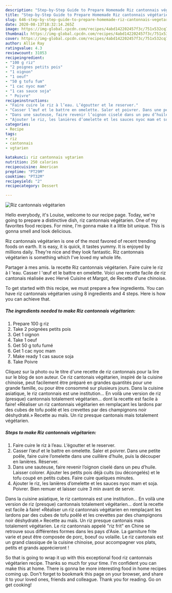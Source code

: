 ```yaml
---
description: "Step-by-Step Guide to Prepare Homemade Riz cantonnais végétarien"
title: "Step-by-Step Guide to Prepare Homemade Riz cantonnais végétarien"
slug: 646-step-by-step-guide-to-prepare-homemade-riz-cantonnais-vegetarien
date: 2020-08-13T18:32:14.265Z
image: https://img-global.cpcdn.com/recipes/4abd142202457f3c/751x532cq70/riz-cantonnais-vegetarien-photo-principale-de-la-recette.jpg
thumbnail: https://img-global.cpcdn.com/recipes/4abd142202457f3c/751x532cq70/riz-cantonnais-vegetarien-photo-principale-de-la-recette.jpg
cover: https://img-global.cpcdn.com/recipes/4abd142202457f3c/751x532cq70/riz-cantonnais-vegetarien-photo-principale-de-la-recette.jpg
author: Allie Ray
ratingvalue: 4.3
reviewcount: 31053
recipeingredient:
- "100 g riz"
- "2 poignes petits pois"
- "1 oignon"
- "1 oeuf"
- "50 g tofu fum"
- "1 cac nyoc mam"
- "1 cas sauce soja"
- " Poivre"
recipeinstructions:
- "Faire cuire le riz à l’eau. L’égoutter et le reserver."
- "Casser l’œuf et le battre en omelette. Saler et poivrer. Dans une petite poêle, faire cuire l’omelette dans une cuillère d’huile, puis la découper en lanières. Réserver."
- "Dans une sauteuse, faire revenir l’oignon ciselé dans un peu d’huile. Laisser colorer. Ajouter les petits pois déjà cuits (ou décongelés) et le tofu coupé en petits cubes. Faire cuire quelques minutes."
- "Ajouter le riz, les lanières d’omelette et les sauces nyoc mam et soja. Poivrer. Bien remuer et laisser cuire 3 min avant de servir."
categories:
- Recipe
tags:
- riz
- cantonnais
- vgtarien

katakunci: riz cantonnais vgtarien 
nutrition: 250 calories
recipecuisine: American
preptime: "PT29M"
cooktime: "PT32M"
recipeyield: "2"
recipecategory: Dessert

---
```



![Riz cantonnais végétarien](https://img-global.cpcdn.com/recipes/4abd142202457f3c/751x532cq70/riz-cantonnais-vegetarien-photo-principale-de-la-recette.jpg)

Hello everybody, it's Louise, welcome to our recipe page. Today, we're going to prepare a distinctive dish, riz cantonnais végétarien. One of my favorites food recipes. For mine, I'm gonna make it a little bit unique. This is gonna smell and look delicious.

Riz cantonnais végétarien is one of the most favored of recent trending foods on earth. It is easy, it is quick, it tastes yummy. It is enjoyed by millions daily. They're nice and they look fantastic. Riz cantonnais végétarien is something which I've loved my whole life.

Partager à mes amis. la recette Riz cantonnais végétarien. Faire cuire le riz à l &#39;eau. Casser l &#39;œuf et le battre en omelette. Voici une recette facile de riz cantonais réalisée avec Hervé Cuisine et Margot, de Recette d&#39;une chinoise.


To get started with this recipe, we must prepare a few ingredients. You can have riz cantonnais végétarien using 8 ingredients and 4 steps. Here is how you can achieve that.

<!--inarticleads1-->

##### The ingredients needed to make Riz cantonnais végétarien:

1. Prepare 100 g riz
1. Take 2 poignées petits pois
1. Get 1 oignon
1. Take 1 oeuf
1. Get 50 g tofu fumé
1. Get 1 cac nyoc mam
1. Make ready 1 cas sauce soja
1. Take  Poivre


Cliquez sur la photo ou le titre d&#39;une recette de riz cantonnais pour la lire sur le blog de son auteur. Ce riz cantonais végétarien, inspiré de la cuisine chinoise, peut facilement être préparé en grandes quantités pour une grande famille, ou pour être consommé sur plusieurs jours. Dans la cuisine asiatique, le riz cantonnais est une institution… En voilà une version de riz (presque) cantonnais totalement végétarien… dont la recette est facile à faire! «Réaliser un riz cantonnais végétarien en remplaçant les lardons par des cubes de tofu poêlé et les crevettes par des champignons noir déshydraté.» Recette au maïs. Un riz presque cantonais mais totalement végétarien. 

<!--inarticleads2-->

##### Steps to make Riz cantonnais végétarien:

1. Faire cuire le riz à l’eau. L’égoutter et le reserver.
1. Casser l’œuf et le battre en omelette. Saler et poivrer. Dans une petite poêle, faire cuire l’omelette dans une cuillère d’huile, puis la découper en lanières. Réserver.
1. Dans une sauteuse, faire revenir l’oignon ciselé dans un peu d’huile. Laisser colorer. Ajouter les petits pois déjà cuits (ou décongelés) et le tofu coupé en petits cubes. Faire cuire quelques minutes.
1. Ajouter le riz, les lanières d’omelette et les sauces nyoc mam et soja. Poivrer. Bien remuer et laisser cuire 3 min avant de servir.


Dans la cuisine asiatique, le riz cantonnais est une institution… En voilà une version de riz (presque) cantonnais totalement végétarien… dont la recette est facile à faire! «Réaliser un riz cantonnais végétarien en remplaçant les lardons par des cubes de tofu poêlé et les crevettes par des champignons noir déshydraté.» Recette au maïs. Un riz presque cantonais mais totalement végétarien. Le riz cantonnais appelé &#34;riz frit&#34; en Chine se retrouve sous différentes formes dans les pays d&#39;Asie. La garniture frite varie et peut être composée de porc, boeuf ou volaille. Le riz cantonais est un grand classique de la cuisine chinoise, pour accompagner vos plats, petits et grands apprécieront ! 

So that is going to wrap it up with this exceptional food riz cantonnais végétarien recipe. Thanks so much for your time. I'm confident you can make this at home. There is gonna be more interesting food in home recipes coming up. Don't forget to bookmark this page on your browser, and share it to your loved ones, friends and colleague. Thank you for reading. Go on get cooking!
